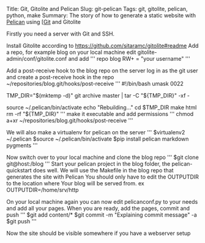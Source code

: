 Title: Git, Gitolite and Pelican
Slug: git-pelican
Tags: git, gitolite, pelican, python, make
Summary: The story of how to generate a static website with [Pelican](http://getpelican.com/) using [[Git](http://git-scm.org) and Gitolite

Firstly you need a server with Git and SSH.

Install Gitolite according to https://github.com/sitaramc/gitolite#readme
Add a repo, for example blog
on your local machine edit
gitolite-admin/conf/gitolite.conf
and add
'''
	repo blog
	RW+		=	"your username"
'''

Add a post-receive hook to the blog repo
on the server log in as the git user and create a post-receive hook in the repo
~/repositories/blog.git/hooks/post-receive
'''
#!/bin/bash
umask 0022

TMP_DIR="$(mktemp -d)"
git archive master | tar -C "${TMP_DIR}" -xf -

source ~/.pelican/bin/activate
echo "Rebuilding..."
cd $TMP_DIR
make html
rm -rf "${TMP_DIR}"
'''
make it executable and add permissions
'''
chmod a+xr ~/repositories/blog.git/hooks/post-receive
'''

We will also make a virtualenv for pelican on the server
'''
$virtualenv2 ~/.pelican
$source ~/.pelican/bin/activate
$pip install pelican markdown pygments
'''

Now switch over to your local machine and clone the blog repo
'''
$git clone git@host:/blog
'''
Start your pelican project in the blog folder, the pelican-quickstart does well.
We will use the Makefile in the blog repo that generates the site with Pelican
You should only have to edit the OUTPUTDIR to the location where Your blog will be served from.
ex OUTPUTDIR=/home/srv/http

On your local machine again you can now edit pelicanconf.py to your needs and add all your pages.
When you are ready, add the pages, commit and push
'''
$git add content/*
$git commit -m "Explaining commit message" -a
$git push
'''

Now the site should be visible somewhere if you have a webserver setup

